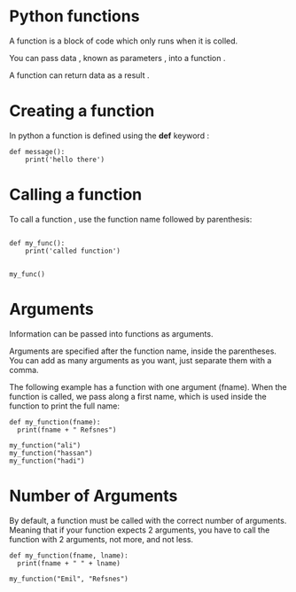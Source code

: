 # Python functions 

A function is a block of code which only runs when it is colled.

You can pass data , known as parameters , into a function . 

A function can return data as a result .


# Creating a function 
In python a function is defined using the **def** keyword :

```
def message():
    print('hello there')

```

# Calling a function 
To call a function , use the function name followed by parenthesis:

```

def my_func():
    print('called function')


my_func()

```

# Arguments

Information can be passed into functions as arguments.

Arguments are specified after the function name, inside the parentheses. You can add as many arguments as you want, just separate them with a comma.

The following example has a function with one argument (fname). When the function is called, we pass along a first name, which is used inside the function to print the full name:


```
def my_function(fname):
  print(fname + " Refsnes")

my_function("ali")
my_function("hassan")
my_function("hadi")

```

# Number of Arguments
By default, a function must be called with the correct number of arguments. Meaning that if your function expects 2 arguments, you have to call the function with 2 arguments, not more, and not less.

```
def my_function(fname, lname):
  print(fname + " " + lname)

my_function("Emil", "Refsnes")

```